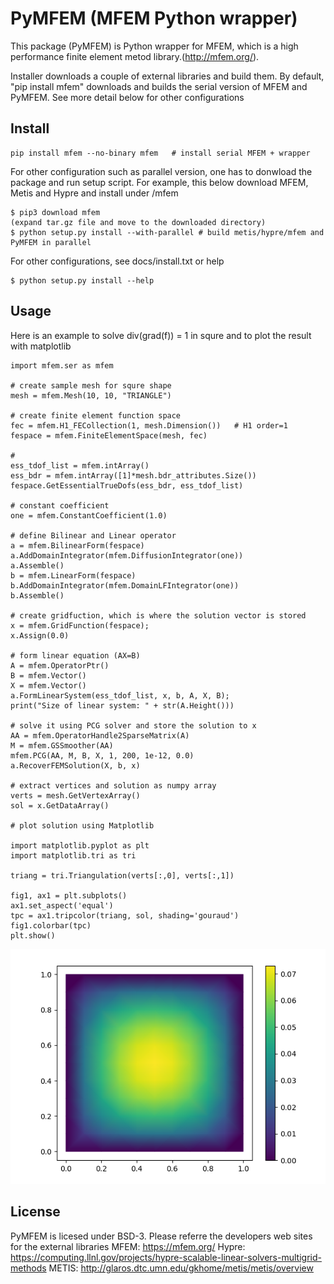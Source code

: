 #  PyMFEM (MFEM Python wrapper)

This package (PyMFEM) is Python wrapper for MFEM, which is a high performance finite
element metod library.(http://mfem.org/).

Installer downloads a couple of external libraries and build them.
By default, "pip install mfem" downloads and builds the serial version of MFEM and PyMFEM.
See more detail below for other configurations

## Install
```
pip install mfem --no-binary mfem   # install serial MFEM + wrapper
```
For other configuration such as parallel version, one has to donwload
the package and run setup script. For example, this below download
MFEM, Metis and Hypre and install under <prefix>/mfem
```
$ pip3 download mfem
(expand tar.gz file and move to the downloaded directory)
$ python setup.py install --with-parallel # build metis/hypre/mfem and PyMFEM in parallel
```
For other configurations, see docs/install.txt or help
```
$ python setup.py install --help
```

## Usage
Here is an example to solve div(grad(f)) = 1 in squre and to plot the result
with matplotlib
```
import mfem.ser as mfem

# create sample mesh for squre shape
mesh = mfem.Mesh(10, 10, "TRIANGLE")

# create finite element function space
fec = mfem.H1_FECollection(1, mesh.Dimension())   # H1 order=1
fespace = mfem.FiniteElementSpace(mesh, fec)      

# 
ess_tdof_list = mfem.intArray()
ess_bdr = mfem.intArray([1]*mesh.bdr_attributes.Size())
fespace.GetEssentialTrueDofs(ess_bdr, ess_tdof_list)

# constant coefficient 
one = mfem.ConstantCoefficient(1.0)

# define Bilinear and Linear operator
a = mfem.BilinearForm(fespace)
a.AddDomainIntegrator(mfem.DiffusionIntegrator(one))
a.Assemble()
b = mfem.LinearForm(fespace)
b.AddDomainIntegrator(mfem.DomainLFIntegrator(one))
b.Assemble()

# create gridfuction, which is where the solution vector is stored
x = mfem.GridFunction(fespace);
x.Assign(0.0)

# form linear equation (AX=B)
A = mfem.OperatorPtr()
B = mfem.Vector()
X = mfem.Vector()
a.FormLinearSystem(ess_tdof_list, x, b, A, X, B);
print("Size of linear system: " + str(A.Height()))

# solve it using PCG solver and store the solution to x
AA = mfem.OperatorHandle2SparseMatrix(A)
M = mfem.GSSmoother(AA)
mfem.PCG(AA, M, B, X, 1, 200, 1e-12, 0.0)
a.RecoverFEMSolution(X, b, x)

# extract vertices and solution as numpy array
verts = mesh.GetVertexArray()
sol = x.GetDataArray()

# plot solution using Matplotlib

import matplotlib.pyplot as plt
import matplotlib.tri as tri

triang = tri.Triangulation(verts[:,0], verts[:,1])

fig1, ax1 = plt.subplots()
ax1.set_aspect('equal')
tpc = ax1.tripcolor(triang, sol, shading='gouraud')
fig1.colorbar(tpc)
plt.show()
```
![](docs/example_image.png)


## License
PyMFEM is licesed under BSD-3.
Please referre the developers web sites for the external libraries
MFEM: https://mfem.org/
Hypre: https://computing.llnl.gov/projects/hypre-scalable-linear-solvers-multigrid-methods
METIS: http://glaros.dtc.umn.edu/gkhome/metis/metis/overview